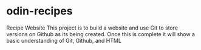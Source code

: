 # odin-recipes
Recipe Website
This project is to build a website and use Git to store versions on Github as its being created.
Once this is complete it will show a basic understanding of Git, Github, and HTML